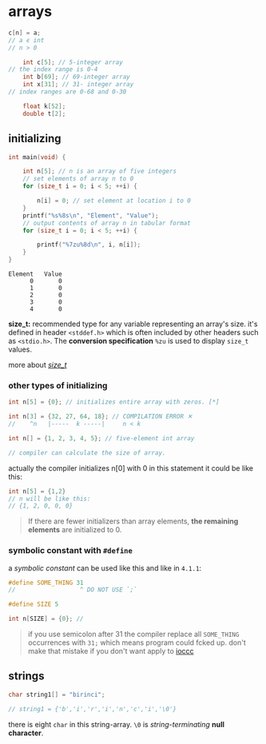 # arrays

```C
c[n] = a;
// a ϵ int
// n > 0
```

```C
    int c[5]; // 5-integer array
// the index range is 0-4
    int b[69]; // 69-integer array
    int x[31]; // 31- integer array
// index ranges are 0-68 and 0-30

    float k[52];
    double t[2];
```

## initializing

```C
int main(void) {

    int n[5]; // n is an array of five integers
    // set elements of array n to 0
    for (size_t i = 0; i < 5; ++i) {

        n[i] = 0; // set element at location i to 0
    }
    printf("%s%8s\n", "Element", "Value");
    // output contents of array n in tabular format
    for (size_t i = 0; i < 5; ++i) {

        printf("%7zu%8d\n", i, n[i]);
    }
}
```

```output
Element   Value
      0       0
      1       0
      2       0
      3       0
      4       0
```

**size_t:** recommended type for any variable representing an array's size.
it's defined in header `<stddef.h>` which is often included by other headers
such as `<stdio.h>`.
The **conversion specification** `%zu` is used to display `size_t` values.

more about [*size_t*](https://en.cppreference.com/w/c/types/size_t)

### other types of initializing

```C
int n[5] = {0}; // initializes entire array with zeros. [*]

int n[3] = {32, 27, 64, 18}; // COMPILATION ERROR ✕
//    ^n   |-----  k -----|     n < k

int n[] = {1, 2, 3, 4, 5}; // five-element int array

// compiler can calculate the size of array.
```

actually the compiler initializes n[0] with 0 in
this statement it could be like this:

```C
int n[5] = {1,2}
// n will be like this:
// {1, 2, 0, 0, 0}
```

> If there are fewer initializers than array
> elements, **the remaining elements** are initialized to 0.

### symbolic constant with `#define`

a *symbolic constant* can be used like this and like in `4.1.1`:

```C
#define SOME_THING 31
//                  ^ DO NOT USE `;`

#define SIZE 5

int n[SIZE] = {0}; //

```

> if you use semicolon after 31 the compiler replace all `SOME_THING` occurrences with `31;` which means program could fcked up.
> don't make that mistake if you don't want apply to [ioccc](https://www.ioccc.org/)

## strings

```C
char string1[] = "birinci";

// string1 = {'b','i','r','i','n','c','i','\0'}
```

there is eight `char` in this string-array. `\0` is *string-terminating* **null character**.
